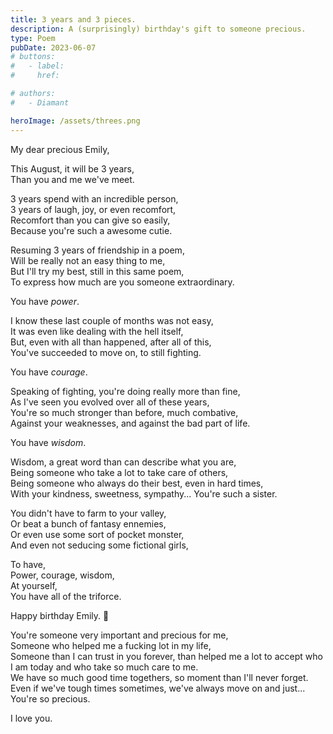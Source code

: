 ```yaml
---
title: 3 years and 3 pieces.
description: A (surprisingly) birthday's gift to someone precious.
type: Poem
pubDate: 2023-06-07
# buttons:
#   - label:
#     href:

# authors:
#   - Diamant

heroImage: /assets/threes.png
---
```


My dear precious Emily,<br>

This August, it will be 3 years,<br>Than you and me we've meet.

3 years spend with an incredible person,<br>3 years of laugh, joy, or even recomfort,<br>Recomfort than you can give so easily,<br>Because you're such a awesome cutie.

Resuming 3 years of friendship in a poem,<br>Will be really not an easy thing to me,<br>But I'll try my best, still in this same poem,<br>To express how much are you someone extraordinary.

You have <i>power</i>.

I know these last couple of months was not easy,<br>It was even like dealing with the hell itself,<br>But, even with all than happened, after all of this,<br>You've succeeded to move on, to still fighting.

You have <i>courage</i>.

Speaking of fighting, you're doing really more than fine,<br>As I've seen you evolved over all of these years,<br>You're so much stronger than before, much combative,<br>Against your weaknesses, and against the bad part of life.

You have <i>wisdom</i>.

Wisdom, a great word than can describe what you are,<br>Being someone who take a lot to take care of others,<br>Being someone who always do their best, even in hard times,<br>With your kindness, sweetness,&nbsp;sympathy... You're such a sister.

You didn't have to farm to your valley,<br>Or beat a bunch of fantasy ennemies,<br>Or even use some sort of pocket monster,<br>And even not seducing some fictional girls,

To have,<br>Power, courage, wisdom,<br>At yourself,<br>You have all of the triforce.

Happy birthday Emily. 💜

You're someone very important and precious for me,<br>Someone who helped me a fucking lot in my life,<br>Someone than I can trust in you forever, than helped me a lot to accept who I am today and who take so much care to me.<br>We have so much good time togethers, so moment than I'll never forget. Even if we've tough times sometimes, we've always move on and just... You're so precious.<br>

I love you.
